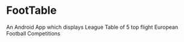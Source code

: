 # FootTable
An Android App which displays League Table of 5 top flight European Football Competitions
